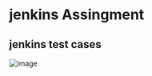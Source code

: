 # jenkins Assingment

## jenkins test cases
![image](https://user-images.githubusercontent.com/89973264/138691400-e4c9c28b-62d4-40ab-ac60-42c025c2d9f4.png)
